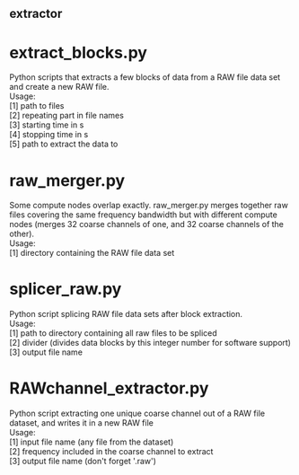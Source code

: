 ## extractor

# extract_blocks.py
Python scripts that extracts a few blocks of data from a RAW file data set and create a new RAW file.  
Usage:  
[1] path to files  
[2] repeating part in file names  
[3] starting time in s  
[4] stopping time in s  
[5] path to extract the data to  


# raw_merger.py
Some compute nodes overlap exactly. raw_merger.py merges together raw files covering the same frequency bandwidth but with different compute nodes (merges 32 coarse channels of one, and 32 coarse channels of the other).  
Usage:  
[1] directory containing the RAW file data set  

# splicer_raw.py  
Python script splicing RAW file data sets after block extraction.  
Usage:  
[1] path to directory containing all raw files to be spliced  
[2] divider (divides data blocks by this integer number for software support)  
[3] output file name  

# RAWchannel_extractor.py
Python script extracting one unique coarse channel out of a RAW file dataset, and writes it in a new RAW file  
Usage:  
[1] input file name (any file from the dataset)  
[2] frequency included in the coarse channel to extract  
[3] output file name (don't forget '.raw')
